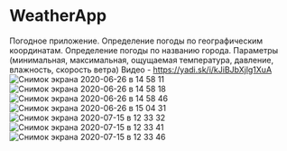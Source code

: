 # WeatherApp
Погодное приложение. Определение погоды по географическим координатам. Определение погоды по названию города. Параметры (минимальная, максимальная, ощущаемая температура, давление, влажность, скорость ветра)
Видео - https://yadi.sk/i/kJiBJbXjlg1XuA
![Снимок экрана 2020-06-26 в 14 58 11](https://user-images.githubusercontent.com/63901279/122285222-218c0300-cef7-11eb-90f9-5b8f5744f482.png)
![Снимок экрана 2020-06-26 в 14 58 18](https://user-images.githubusercontent.com/63901279/122285251-281a7a80-cef7-11eb-95cd-964d4b9b5877.png)
![Снимок экрана 2020-06-26 в 14 58 46](https://user-images.githubusercontent.com/63901279/122285257-29e43e00-cef7-11eb-88fc-389028516f43.png)
![Снимок экрана 2020-06-26 в 15 04 31](https://user-images.githubusercontent.com/63901279/122285267-2cdf2e80-cef7-11eb-9629-ab173abe1054.png)
![Снимок экрана 2020-07-15 в 12 33 32](https://user-images.githubusercontent.com/63901279/122285274-2fda1f00-cef7-11eb-965a-44c986e8ba13.png)
![Снимок экрана 2020-07-15 в 12 33 41](https://user-images.githubusercontent.com/63901279/122285291-336da600-cef7-11eb-8962-6580fa3b6ddb.png)
![Снимок экрана 2020-07-15 в 12 33 46](https://user-images.githubusercontent.com/63901279/122285300-35d00000-cef7-11eb-8264-66f0b203fa05.png)
